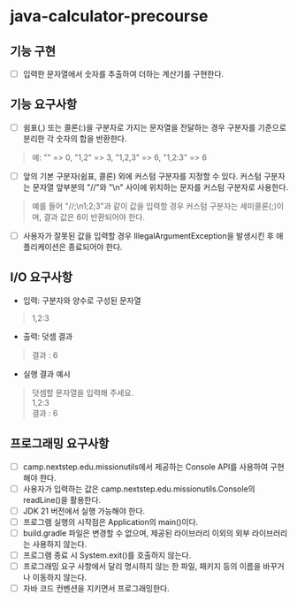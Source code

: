 # java-calculator-precourse
## 기능 구현
- [ ] 입력한 문자열에서 숫자를 추출하여 더하는 계산기를 구현한다.

## 기능 요구사항
- [ ] 쉼표(,) 또는 콜론(:)을 구분자로 가지는 문자열을 전달하는 경우 구분자를 기준으로 분리한 각 숫자의 합을 반환한다. 
> 예: "" => 0, "1,2" => 3, "1,2,3" => 6, "1,2:3" => 6
- [ ] 앞의 기본 구분자(쉼표, 콜론) 외에 커스텀 구분자를 지정할 수 있다. 커스텀 구분자는 문자열 앞부분의 "//"와 "\n" 사이에 위치하는 문자를 커스텀 구분자로 사용한다.
> 예를 들어 "//;\n1;2;3"과 같이 값을 입력할 경우 커스텀 구분자는 세미콜론(;)이며, 결과 값은 6이 반환되어야 한다.
- [ ] 사용자가 잘못된 값을 입력할 경우 IllegalArgumentException을 발생시킨 후 애플리케이션은 종료되어야 한다.

## I/O 요구사항
- 입력: 구분자와 양수로 구성된 문자열
> 1,2:3
- 출력: 덧셈 결과
> 결과 : 6
- 실행 결과 예시
> 덧셈할 문자열을 입력해 주세요.  
1,2:3   
결과 : 6

## 프로그래밍 요구사항
- [ ] camp.nextstep.edu.missionutils에서 제공하는 Console API를 사용하여 구현해야 한다. 
- [ ] 사용자가 입력하는 값은 camp.nextstep.edu.missionutils.Console의 readLine()을 활용한다.
- [ ] JDK 21 버전에서 실행 가능해야 한다.
- [ ] 프로그램 실행의 시작점은 Application의 main()이다.
- [ ] build.gradle 파일은 변경할 수 없으며, 제공된 라이브러리 이외의 외부 라이브러리는 사용하지 않는다. 
- [ ] 프로그램 종료 시 System.exit()를 호출하지 않는다.
- [ ] 프로그래밍 요구 사항에서 달리 명시하지 않는 한 파일, 패키지 등의 이름을 바꾸거나 이동하지 않는다.
- [ ] 자바 코드 컨벤션을 지키면서 프로그래밍한다.

